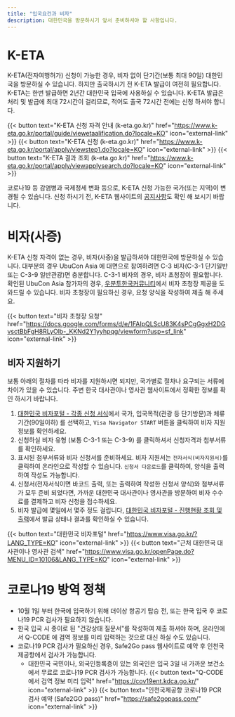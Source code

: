 ```yaml
---
title: "입국요건과 비자"
description: 대한민국을 방문하시기 앞서 준비하셔야 할 사항입니다.
---
```


# K-ETA
K-ETA(전자여행허가) 신청이 가능한 경우, 비자 없이 단기간(보통 최대 90일) 대한민국을 방문하실 수 있습니다. 
하지만 출국하시기 전 K-ETA 발급이 여전히 필요합니다. K-ETA는 한번 발급하면 2년간 대한민국 입국에 사용하실 수 있습니다. K-ETA 발급은 처리 및 발급에 최대 72시간이 걸리므로, 적어도 출국 72시간 전에는 신청 하셔야 합니다.

{{< button text="K-ETA 신청 자격 안내 (k-eta.go.kr)" href="https://www.k-eta.go.kr/portal/guide/viewetaalification.do?locale=KO" icon="external-link" >}}
{{< button text="K-ETA 신청 (k-eta.go.kr)" href="https://www.k-eta.go.kr/portal/apply/viewstep1.do?locale=KO" icon="external-link" >}}
{{< button text="K-ETA 결과 조회 (k-eta.go.kr)" href="https://www.k-eta.go.kr/portal/apply/viewapplysearch.do?locale=KO" icon="external-link" >}}

코로나19 등 감염병과 국제정세 변화 등으로, K-ETA 신청 가능한 국가(또는 지역)이 변경될 수 있습니다.
신청 하시기 전, K-ETA 웹사이트의 [공지사항](https://www.k-eta.go.kr/portal/board/viewboardlist.do?tmpltNm=notice&locale=KO)도 확인 해 보시기 바랍니다.

# 비자(사증)

K-ETA 신청 자격이 없는 경우, 비자(사증)을 발급하셔야 대한민국에 방문하실 수 있습니다. 대부분의 경우 UbuCon Asia 에 대면으로 참여하려면 C-3 비자(C-3-1 단기일반 또는 C-3-9 일반관광)면 충분합니다.
C-3-1 비자의 경우, 비자 초청장이 필요합니다. 확인된 UbuCon Asia 참가자의 경우, [우분투한국커뮤니티](https://ubuntu-kr.org)에서 비자 초청장 제공을 도와드릴 수 있습니다. 비자 초청장이 필요하신 경우, 요청 양식을 작성하여 제출 해 주세요.

{{< button text="비자 초청장 요청" href="https://docs.google.com/forms/d/e/1FAIpQLScU83K4sPCgGgxH2DGvsctBbFgH8RLyOlb-_KKNd2Y1yyhpqg/viewform?usp=sf_link" icon="external-link" >}}


## 비자 지원하기
보통 아래의 절차를 따라 비자를 지원하시면 되지만, 국가별로 절차나 요구되는 서류에 차이가 있을 수 있습니다. 주변 한국 대사관이나 영사관 웹사이트에서 정확한 정보를 확인 하시기 바랍니다.

1. [대한민국 비자포털 - 각종 신청 서식](https://www.visa.go.kr/openPage.do?MENU_ID=10108&LANG_TYPE=KO)에서 국가, 입국목적(관광 등 단기방문)과 체류기간(90일이하) 를 선택하고, `Visa Navigator START` 버튼을 클릭하여 비자 지원 정보를 확인하세요.
2. 신청하실 비자 유형 (보통 C-3-1 또는 C-3-9) 를 클릭하셔서 신청자격과 첨부서류를 확인하세요.
3. 표시된 첨부서류와 비자 신청서를 준비하세요. 비자 지원서는 `전자서식(비자지원서)`를 클릭하여 온라인으로 작성할 수 있습니다. `신청서 다운로드`를 클릭하여, 양식을 출력하여 작성도 가능합니다.
4. 신청서(전자서식이면 바코드 출력, 또는 출력하여 작성한 신청서 양식)와 첨부서류가 모두 준비 되었다면, 가까운 대한민국 대사관이나 영사관을 방문하여 비자 수수료를 결제하고 비자 신청을 접수하세요.
5. 비자 발급에 몇일에서 몇주 정도 걸립니다, [대한민국 비자포털 - 진행현황 조회 및 출력](https://www.visa.go.kr/openPage.do?MENU_ID=10301&LANG_TYPE=KO)에서 발급 상태나 결과를 확인하실 수 있습니다.

{{< button text="대한민국 비자포털" href="https://www.visa.go.kr/?LANG_TYPE=KO" icon="external-link" >}}
{{< button text="근처 대한민국 대사관이나 영사관 검색" href="https://www.visa.go.kr/openPage.do?MENU_ID=10106&LANG_TYPE=KO" icon="external-link" >}}

# 코로나19 방역 정책

- 10월 1일 부터 한국에 입국하기 위해 더이상 항공기 탑승 전, 또는 한국 입국 후 코로나19 PCR 검사가 필요하지 않습니다.
- 한국 입국 시 종이로 된 "건강상태 질문서"를 작성하여 제출 하셔야 하며, 온라인에서 Q-CODE 에 검역 정보를 미리 입력하는 것으로 대신 하실 수도 있습니다.
- 코로나19 PCR 검사가 필요하신 경우, Safe2Go pass 웹사이트로 예약 후 인천국제공항에서 검사가 가능합니다.
  - 대한민국 국민이나, 외국인등록증이 있는 외국인은 입국 3일 내 가까운 보건소에서 무료로 코로나19 PCR 검사가 가능합니다.
{{< button text="Q-CODE 에서 검역 정보 미리 입력" href="https://cov19ent.kdca.go.kr/" icon="external-link" >}}
{{< button text="인천국제공항 코로나19 PCR 검사 예약 (Safe2GO pass)" href="https://safe2gopass.com/" icon="external-link" >}}

